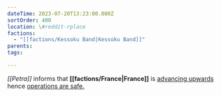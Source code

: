 ```yaml
---
dateTime: 2023-07-20T13:23:00.000Z
sortOrder: 400
location: \#reddit-rplace
factions:
  - "[[factions/Kessoku Band|Kessoku Band]]"
parents: 
tags: 

---
```

*[[Petra]]* informs that **[[factions/France|France]]** is [advancing upwards](discord://discord.com/channels/1093664259273130084/1131230952119615600/1131577259917054032) hence [operations are safe.](discord://discord.com/channels/1093664259273130084/1131230952119615600/1131577181521317908)
